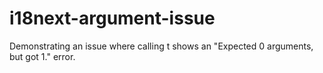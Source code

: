# i18next-argument-issue
Demonstrating an issue where calling t shows an "Expected 0 arguments, but got 1." error.
